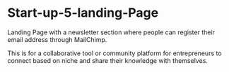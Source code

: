 # Start-up-5-landing-Page
Landing Page with a newsletter section where people can register their email address through MailChimp.

This is for a collaborative tool or community platform for entrepreneurs to connect based on niche and share their knowledge with themselves.


